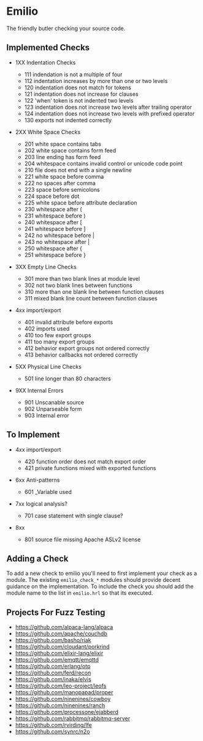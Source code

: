 Emilio
===

The friendly butler checking your source code.

Implemented Checks
---

* 1XX Indentation Checks
    * 111 indendation is not a multiple of four
    * 112 indentation increases by more than one or two levels
    * 120 indentation does not match for tokens
    * 121 indentation does not increase for clauses
    * 122 'when' token is not indented two levels
    * 123 indentation does not increase two levels after trailing operator
    * 124 indentation does not increase two levels with prefixed operator
    * 130 exports not indented correctly

* 2XX White Space Checks
    * 201 white space contains tabs
    * 202 white space contains form feed
    * 203 line ending has form feed
    * 204 whitespace contains invalid control or unicode code point
    * 210 file does not end with a single newline
    * 221 white space before comma
    * 222 no spaces after comma
    * 223 space before semicolons
    * 224 space before dot
    * 225 white space before attribute declaration
    * 230 whitespace after (
    * 231 whitespace before )
    * 240 whitespace after [
    * 241 whitespace before ]
    * 242 no whitespace before |
    * 243 no whitespace after |
    * 250 whitespace after {
    * 251 whitespace before }

* 3XX Empty Line Checks
    * 301 more than two blank lines at module level
    * 302 not two blank lines between functions
    * 310 more than one blank line between function clauses
    * 311 mixed blank line count between function clauses

* 4xx import/export
    * 401 invalid attribute before exports
    * 402 imports used
    * 410 too few export groups
    * 411 too many export groups
    * 412 behavior export groups not ordered correctly
    * 413 behavior callbacks not ordered correctly

* 5XX Physical Line Checks
    * 501 line longer than 80 characters

* 9XX Internal Errors
    * 901 Unscanable source
    * 902 Unparseable form
    * 903 Internal error

To Implement
---

* 4xx import/export
    * 420 function order does not match export order
    * 421 private functions mixed with exported functions

* 6xx Anti-patterns
    * 601 _Variable used

* 7xx logical analysis?
    * 701 case statement with single clause?

* 8xx
    * 801 source file missing Apache ASLv2 license


Adding a Check
---

To add a new check to emilio you'll need to first implement your check
as a module. The existing `emilio_check_*` modules should provide
decent guidance on the implementation. To include the check you should
add the module name to the list in `emilio.hrl` so that its executed.


Projects For Fuzz Testing
---

* https://github.com/alpaca-lang/alpaca
* https://github.com/apache/couchdb
* https://github.com/basho/riak
* https://github.com/cloudant/porkrind
* https://github.com/elixir-lang/elixir
* https://github.com/emqtt/emqttd
* https://github.com/erlang/otp
* https://github.com/ferd/recon
* https://github.com/inaka/elvis
* https://github.com/leo-project/leofs
* https://github.com/manopapad/proper
* https://github.com/ninenines/cowboy
* https://github.com/ninenines/ranch
* https://github.com/processone/ejabberd
* https://github.com/rabbitmq/rabbitmq-server
* https://github.com/rvirding/lfe
* https://github.com/synrc/n2o
